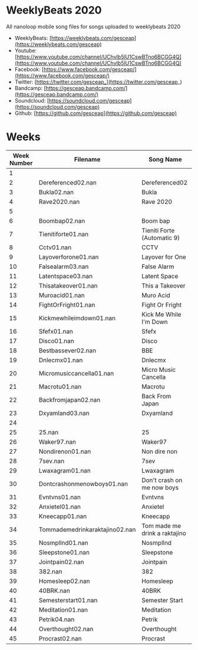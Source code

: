 # WeeklyBeats 2020

All nanoloop mobile song files for songs uploaded to weeklybeats 2020

* WeeklyBeats: [https://weeklybeats.com/gesceap](https://weeklybeats.com/gesceap)
* Youtube: [https://www.youtube.com/channel/UChvIb5lU1CswBTno6BCGG4Q](https://www.youtube.com/channel/UChvIb5lU1CswBTno6BCGG4Q)
* Facebook: [https://www.facebook.com/gesceap/](https://www.facebook.com/gesceap/)
* Twitter: [https://twitter.com/gesceap_](https://twitter.com/gesceap_)
* Bandcamp: [https://gesceap.bandcamp.com/](https://gesceap.bandcamp.com/)
* Soundcloud: [https://soundcloud.com/gesceap](https://soundcloud.com/gesceap)
* Github: [https://github.com/gesceap](https://github.com/gesceap)

# Weeks

| Week Number | Filename | Song Name |
|-|-|-|
| 1 | | | |
| 2 | Dereferenced02.nan | Dereferenced02 |
| 3 | Bukla02.nan | Bukla |
| 4 | Rave2020.nan | Rave 2020 |
| 5 | | | |
| 6 | Boombap02.nan | Boom bap |
| 7 | Tienitiforte01.nan | Tieniti Forte (Automatic 9) |
| 8 | Cctv01.nan | CCTV |
| 9 | Layoverforone01.nan | Layover for One |
| 10 | Falsealarm03.nan | False Alarm |
| 11 | Latentspace03.nan | Latent Space |
| 12 | Thisatakeover01.nan | This a Takeover |
| 13 | Muroacid01.nan | Muro Acid |
| 14 | FightOrFright01.nan | Fight Or Fright |
| 15 | Kickmewhileimdown01.nan | Kick Me While I'm Down |
| 16 | Sfefx01.nan | Sfefx |
| 17 | Disco01.nan | Disco |
| 18 | Bestbassever02.nan | BBE |
| 19 | Dnlecmx01.nan | Dnlecmx |
| 20 | Micromusiccancella01.nan | Micro Music Cancella |
| 21 | Macrotu01.nan | Macrotu |
| 22 | Backfromjapan02.nan | Back From Japan |
| 23 | Dxyamland03.nan | Dxyamland |
| 24 | | |
| 25 | 25.nan | 25 |
| 26 | Waker97.nan | Waker97 |
| 27 | Nondirenon01.nan | Non dire non |
| 28 | 7sev.nan | 7sev |
| 29 | Lwaxagram01.nan | Lwaxagram |
| 30 | Dontcrashonmenowboys01.nan | Don't crash on me now boys |
| 31 | Evntvns01.nan | Evntvns |
| 32 | Anxietel01.nan | Anxietel |
| 33 | Kneecapp01.nan | Kneecapp |
| 34 | Tommademedrinkaraktajino02.nan | Tom made me drink a raktajino |
| 35 | Nosmpllnd01.nan | Nosmpllnd |
| 36 | Sleepstone01.nan | Sleepstone |
| 37 | Jointpain02.nan | Jointpain |
| 38 | 382.nan | 382 |
| 39 | Homesleep02.nan | Homesleep |
| 40 | 40BRK.nan | 40BRK |
| 41 | Semesterstart01.nan | Semester Start |
| 42 | Meditation01.nan | Meditation |
| 43 | Petrik04.nan | Petrik |
| 44 | Overthought02.nan | Overthought |
| 45 | Procrast02.nan | Procrast |
